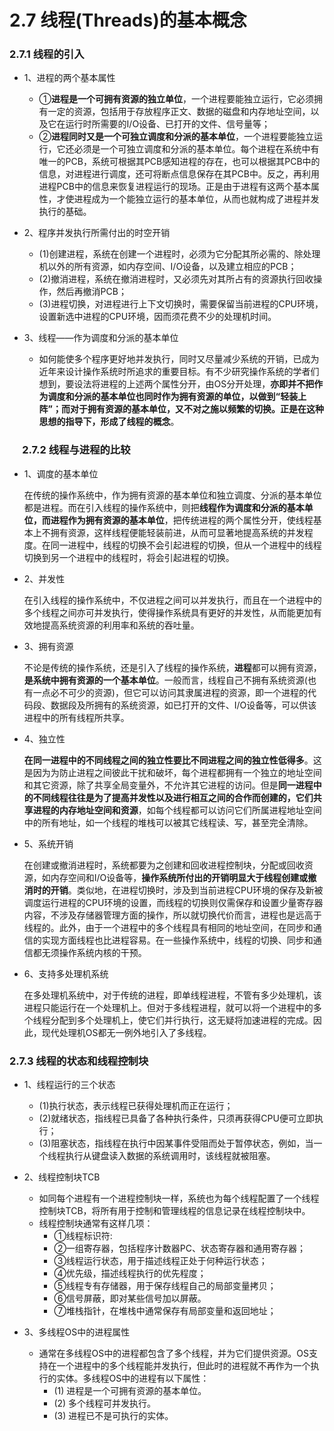 # 2.7  线程(Threads)的基本概念

### 2.7.1  线程的引入

* 1、进程的两个基本属性
    * ①**进程是一个可拥有资源的独立单位**，一个进程要能独立运行，它必须拥有一定的资源，包括用于存放程序正文、数据的磁盘和内存地址空间，以及它在运行时所需要的I/O设备、已打开的文件、信号量等；
    * ②**进程同时又是一个可独立调度和分派的基本单位**，一个进程要能独立运行，它还必须是一个可独立调度和分派的基本单位。每个进程在系统中有唯一的PCB，系统可根据其PCB感知进程的存在，也可以根据其PCB中的信息，对进程进行调度，还可将断点信息保存在其PCB中。反之，再利用进程PCB中的信息来恢复进程运行的现场。正是由于进程有这两个基本属性，才使进程成为一个能独立运行的基本单位，从而也就构成了进程并发执行的基础。

* 2、程序并发执行所需付出的时空开销
    * (1)创建进程，系统在创建一个进程时，必须为它分配其所必需的、除处理机以外的所有资源，如内存空间、I/O设备，以及建立相应的PCB；
    * (2)撤消进程，系统在撤消进程时，又必须先对其所占有的资源执行回收操作，然后再撤消PCB；
    * (3)进程切换，对进程进行上下文切换时，需要保留当前进程的CPU环境，设置新选中进程的CPU环境，因而须花费不少的处理机时间。

* 3、线程——作为调度和分派的基本单位
    * 如何能使多个程序更好地并发执行，同时又尽量减少系统的开销，已成为近年来设计操作系统时所追求的重要目标。有不少研究操作系统的学者们想到，要设法将进程的上述两个属性分开，由OS分开处理，**亦即并不把作为调度和分派的基本单位也同时作为拥有资源的单位，以做到“轻装上阵”；而对于拥有资源的基本单位，又不对之施以频繁的切换。正是在这种思想的指导下，形成了线程的概念**。

### 　 2.7.2  线程与进程的比较

* 1、调度的基本单位
     
     在传统的操作系统中，作为拥有资源的基本单位和独立调度、分派的基本单位都是进程。而在引入线程的操作系统中，则把**线程作为调度和分派的基本单位，而进程作为拥有资源的基本单位**，把传统进程的两个属性分开，使线程基本上不拥有资源，这样线程便能轻装前进，从而可显著地提高系统的并发程度。在同一进程中，线程的切换不会引起进程的切换，但从一个进程中的线程切换到另一个进程中的线程时，将会引起进程的切换。 　

* 2、并发性
     
     在引入线程的操作系统中，不仅进程之间可以并发执行，而且在一个进程中的多个线程之间亦可并发执行，使得操作系统具有更好的并发性，从而能更加有效地提高系统资源的利用率和系统的吞吐量。

* 3、拥有资源

     不论是传统的操作系统，还是引入了线程的操作系统，**进程**都可以拥有资源，**是系统中拥有资源的一个基本单位**。一般而言，线程自己不拥有系统资源(也有一点必不可少的资源)，但它可以访问其隶属进程的资源，即一个进程的代码段、数据段及所拥有的系统资源，如已打开的文件、I/O设备等，可以供该进程中的所有线程所共享。 

* 4、独立性

     **在同一进程中的不同线程之间的独立性要比不同进程之间的独立性低得多**。这是因为为防止进程之间彼此干扰和破坏，每个进程都拥有一个独立的地址空间和其它资源，除了共享全局变量外，不允许其它进程的访问。但是**同一进程中的不同线程往往是为了提高并发性以及进行相互之间的合作而创建的，它们共享进程的内存地址空间和资源**，如每个线程都可以访问它们所属进程地址空间中的所有地址，如一个线程的堆栈可以被其它线程读、写，甚至完全清除。

* 5、系统开销

     在创建或撤消进程时，系统都要为之创建和回收进程控制块，分配或回收资源，如内存空间和I/O设备等，**操作系统所付出的开销明显大于线程创建或撤消时的开销**。类似地，在进程切换时，涉及到当前进程CPU环境的保存及新被调度运行进程的CPU环境的设置，而线程的切换则仅需保存和设置少量寄存器内容，不涉及存储器管理方面的操作，所以就切换代价而言，进程也是远高于线程的。此外，由于一个进程中的多个线程具有相同的地址空间，在同步和通信的实现方面线程也比进程容易。在一些操作系统中，线程的切换、同步和通信都无须操作系统内核的干预。 

* 6、支持多处理机系统

     在多处理机系统中，对于传统的进程，即单线程进程，不管有多少处理机，该进程只能运行在一个处理机上。但对于多线程进程，就可以将一个进程中的多个线程分配到多个处理机上，使它们并行执行，这无疑将加速进程的完成。因此，现代处理机OS都无一例外地引入了多线程。

### 2.7.3  线程的状态和线程控制块

* 1、线程运行的三个状态
    * (1)执行状态，表示线程已获得处理机而正在运行；
    * (2)就绪状态，指线程已具备了各种执行条件，只须再获得CPU便可立即执行；
    * (3)阻塞状态，指线程在执行中因某事件受阻而处于暂停状态，例如，当一个线程执行从键盘读入数据的系统调用时，该线程就被阻塞。

* 2、线程控制块TCB

    * 如同每个进程有一个进程控制块一样，系统也为每个线程配置了一个线程控制块TCB，将所有用于控制和管理线程的信息记录在线程控制块中。 
    * 线程控制块通常有这样几项：
      * ①线程标识符:
      * ②一组寄存器，包括程序计数器PC、状态寄存器和通用寄存器；
      * ③线程运行状态，用于描述线程正处于何种运行状态；
      * ④优先级，描述线程执行的优先程度；
      * ⑤线程专有存储器，用于保存线程自己的局部变量拷贝；
      * ⑥信号屏蔽，即对某些信号加以屏蔽。
      * ⑦堆栈指针，在堆栈中通常保存有局部变量和返回地址；

 * 3、多线程OS中的进程属性
    * 通常在多线程OS中的进程都包含了多个线程，并为它们提供资源。OS支持在一个进程中的多个线程能并发执行，但此时的进程就不再作为一个执行的实体。多线程OS中的进程有以下属性：
      * (1) 进程是一个可拥有资源的基本单位。
      * (2) 多个线程可并发执行。 
      * (3) 进程已不是可执行的实体。






































































